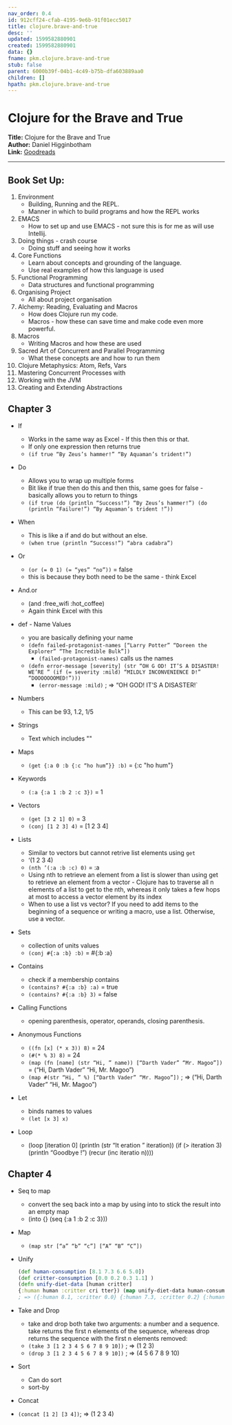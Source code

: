 ```yaml
---
nav_order: 0.4
id: 912cff24-cfab-4195-9e6b-91f01ecc5017
title: clojure.brave-and-true
desc: ''
updated: 1599582880901
created: 1599582880901
data: {}
fname: pkm.clojure.brave-and-true
stub: false
parent: 6000b39f-04b1-4c49-b75b-dfa603889aa0
children: []
hpath: pkm.clojure.brave-and-true
---
```

# Clojure for the Brave and True

**Title:** Clojure for the Brave and True  
**Author:** Daniel Higginbotham  
**Link:** [Goodreads](https://www.goodreads.com/en/book/show/20873338-clojure-for-the-brave-and-true) 

* * *

## Book Set Up:

1. Environment
   - Building, Running and the REPL. 
   - Manner in which to build programs and how the REPL works
2. EMACS
   - How to set up and use EMACS - not sure this is for me as will use Intellij.
3. Doing things - crash course
   - Doing stuff and seeing how it works
4. Core Functions
   - Learn about concepts and grounding of the language. 
   - Use real examples of how this language is used
5. Functional Programming
   - Data structures and functional programming
6. Organising Project
   - All about project organisation
7. Alchemy: Reading, Evaluating and Macros
   - How does Clojure run my code. 
   - Macros - how these can save time and make code even more powerful. 
8. Macros
   - Writing Macros and how these are used
9. Sacred Art of Concurrent and Parallel Programming
   - What these concepts are and how to run them 
10. Clojure Metaphysics: Atom, Refs, Vars
11. Mastering Concurrent Processes with 
12. Working with the JVM
13. Creating and Extending Abstractions

## Chapter 3

- If
  - Works in the same way as Excel - If this then this or that.
  - If only one expression then returns true
  - `(if true “By Zeus’s hammer!” “By Aquaman’s trident!”)`

- Do
  - Allows you to wrap up multiple forms
  - Bit like if true then do this and then this, same goes for false -  basically allows you to return to things
  - `(if true (do (println “Success!”) “By Zeus’s hammer!”) (do (println “Failure!”) “By Aquaman’s trident !”))`

- When
  - This is like a if and do but without an else.
  - `(when true (println “Success!”) “abra cadabra”)`

- Or
  - `(or (= 0 1) (= “yes” “no”))` = false
  - this is because they both need to be the same - think Excel

- And.or
  - (and :free_wifi :hot_coffee)
  - Again think Excel with this

- def - Name Values
  - you are basically defining your name
  - `(defn failed-protagonist-names [“Larry Potter” “Doreen the Explorer” “The Incredible Bulk”])`
    - `(failed-protagonist-names)` calls us the names
  - `(defn error-message [severity] (str “OH G OD! IT’S A DISASTER! WE’RE ” (if (= severity :mild) “MILDLY INCONVENIENCE D!” “DOOOOOOOMED!”)))`
    - `(error-message :mild)` ; => “OH GOD! IT’S A DISASTER!\`

- Numbers
  - This can be 93, 1.2, 1/5

- Strings
  - Text which includes ""

- Maps
  - `(get {:a 0 :b {:c “ho hum”}} :b)` = {:c "ho hum"}

- Keywords
  - `(:a {:a 1 :b 2 :c 3})` = 1

- Vectors
  - `(get [3 2 1] 0)` = 3
  - `(conj [1 2 3] 4)`  = [1 2 3 4]

- Lists
  - Similar to vectors but cannot retrive list elements using `get`
  - ‘(1 2 3 4)
  - `(nth ’(:a :b :c) 0)` = :a
  - Using nth to retrieve an element from a list is slower than using get to retrieve an element from a vector - Clojure has to traverse all n elements of a list to get to the nth, whereas it only takes a few hops at most to access a vector element by its index
  - When to use a list vs vector? If you need to add items to the beginning of a sequence or writing a macro, use a list. Otherwise, use a vector.

- Sets
  - collection of units values
  - `(conj #{:a :b} :b)` = #{:b :a}

- Contains
  - check if a membership contains
  - `(contains? #{:a :b} :a)` = true
  - `(contains? #{:a :b} 3)` = false

- Calling Functions
  - opening parenthesis, operator, operands, closing parenthesis.

- Anonymous Functions
  - `((fn [x] (* x 3)) 8)` = 24
  - `(#(* % 3) 8)` = 24
  - `(map (fn [name] (str “Hi, ” name)) [“Darth Vader” “Mr. Magoo”])` = (“Hi, Darth Vader” “Hi, Mr. Magoo”)
  - `(map #(str “Hi, ” %) [“Darth Vader” “Mr. Magoo”])` ; => (“Hi, Darth Vader” “Hi, Mr. Magoo”)

- Let
  - binds names to values
  - `(let [x 3] x)`

- Loop
  - (loop [iteration 0] \(println (str “It eration ” iteration)) (if (> iteration 3) (println “Goodbye !”) (recur (inc iteratio n))))

## Chapter 4

- Seq to map
  - convert the seq back into a map by using into to stick the result into an empty map
  - (into {} (seq {:a 1 :b 2 :c 3}))

- Map
  - `(map str [“a” “b” “c”] [“A” “B” “C”])`

- Unify
  ```Clojure
  (def human-consumption [8.1 7.3 6.6 5.0]) 
  (def critter-consumption [0.0 0.2 0.3 1.1] ) 
  (defn unify-diet-data [human critter] 
  {:human human :critter cri tter}) (map unify-diet-data human-consumption critter-consumption)
  ; => ({:human 8.1, :critter 0.0} {:human 7.3, :critter 0.2} {:human 6.6, :critter 0.3} {:human 5.0, :critter 1.8})
  ```

- Take and Drop
  - take and drop both take two arguments: a number and a sequence. take returns the first n elements of the sequence, whereas drop returns the sequence with the first n elements removed: 
  - `(take 3 [1 2 3 4 5 6 7 8 9 10])` ; => (1 2 3)
  - `(drop 3 [1 2 3 4 5 6 7 8 9 10])` ; => (4 5 6 7 8 9 10)

- Sort
  - Can do sort
  - sort-by

- Concat

- `(concat [1 2] [3 4])`; => (1 2 3 4)
